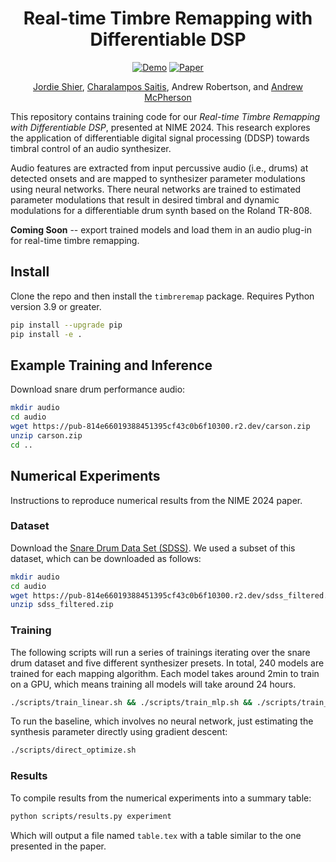 <div align="center">

# Real-time Timbre Remapping with Differentiable DSP


[![Demo](https://img.shields.io/badge/Web-Audio_Examples-blue)](https://jordieshier.com/projects/nime2024/)
[![Paper](https://img.shields.io/badge/PDF-Paper-green)](#)

[Jordie Shier](https://jordieshier.com), [Charalampos Saitis](http://eecs.qmul.ac.uk/people/profiles/saitischaralampos.html), Andrew Robertson, and [Andrew McPherson](https://www.imperial.ac.uk/people/andrew.mcpherson)

</div>

This repository contains training code for our *Real-time Timbre Remapping with Differentiable DSP*, presented at NIME 2024.
This research explores the application of differentiable digital signal processing (DDSP) towards
timbral control of an audio synthesizer. 

Audio features are extracted from input percussive audio (i.e., drums) at detected onsets and are mapped
to synthesizer parameter modulations using neural networks. There neural networks are trained to estimated parameter modulations that result in desired timbral and dynamic modulations for a differentiable drum synth based on the Roland TR-808.

**Coming Soon** -- export trained models and load them in an audio plug-in for real-time timbre remapping.


## Install
Clone the repo and then install the `timbreremap` package. Requires Python version 3.9 or greater.

```bash
pip install --upgrade pip
pip install -e .
```

## Example Training and Inference

Download snare drum performance audio:

```bash
mkdir audio
cd audio
wget https://pub-814e66019388451395cf43c0b6f10300.r2.dev/carson.zip
unzip carson.zip
cd ..
```

## Numerical Experiments

Instructions to reproduce numerical results from the NIME 2024 paper.

### Dataset

Download the [Snare Drum Data Set (SDSS)](https://aes2.org/publications/elibrary-page/?id=20912).
We used a subset of this dataset, which can be downloaded as follows:

```bash
mkdir audio
cd audio
wget https://pub-814e66019388451395cf43c0b6f10300.r2.dev/sdss_filtered.zip
unzip sdss_filtered.zip
```

### Training

The following scripts will run a series of trainings iterating over the snare drum
dataset and five different synthesizer presets. In total, 240 models are trained for
each mapping algorithm.
Each model takes around 2min to train on a GPU, which means training all models will take around 24 hours.

```bash
./scripts/train_linear.sh && ./scripts/train_mlp.sh && ./scripts/train_mlp_lrg.sh
```

To run the baseline, which involves no neural network, just estimating the synthesis parameter directly using gradient descent:

```bash
./scripts/direct_optimize.sh
```

### Results
To compile results from the numerical experiments into a summary table:

```bash
python scripts/results.py experiment
```

Which will output a file named `table.tex` with a table similar to the one presented in the paper.
